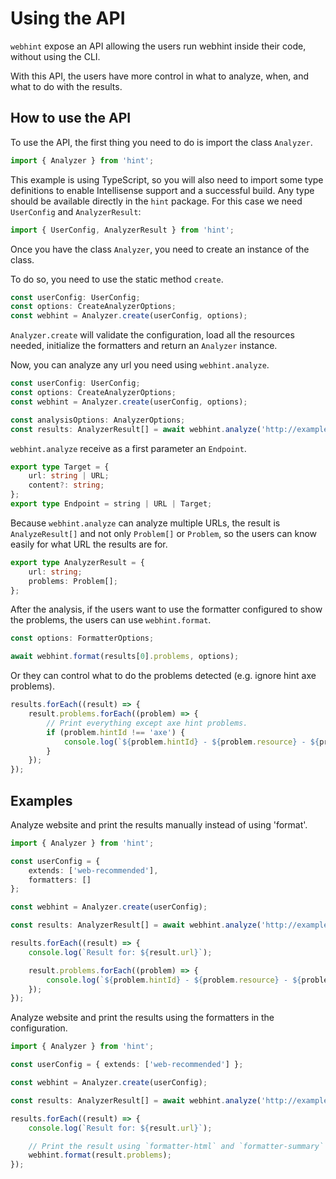 # Using the API

`webhint` expose an API allowing the users run webhint inside their code,
without using the CLI.

With this API, the users have more control in what to analyze, when, and
what to do with the results.

## How to use the API

To use the API, the first thing you need to do is import the class `Analyzer`.

```js
import { Analyzer } from 'hint';
```

This example is using TypeScript, so you will also need to import some type
definitions to enable Intellisense support and a successful build.
Any type should be available directly in the `hint` package.
For this case we need `UserConfig` and `AnalyzerResult`:

 ```ts
import { UserConfig, AnalyzerResult } from 'hint';
```

Once you have the class `Analyzer`, you need to create an instance of
the class.

To do so, you need to use the static method `create`.

```ts
const userConfig: UserConfig;
const options: CreateAnalyzerOptions;
const webhint = Analyzer.create(userConfig, options);
```

`Analyzer.create` will validate the configuration, load all the resources
needed, initialize the formatters and return an `Analyzer` instance.

Now, you can analyze any url you need using `webhint.analyze`.

```ts
const userConfig: UserConfig;
const options: CreateAnalyzerOptions;
const webhint = Analyzer.create(userConfig, options);

const analysisOptions: AnalyzerOptions;
const results: AnalyzerResult[] = await webhint.analyze('http://example.com', options);
```

`webhint.analyze` receive as a first parameter an `Endpoint`.

```ts
export type Target = {
    url: string | URL;
    content?: string;
};
export type Endpoint = string | URL | Target;
```

Because `webhint.analyze` can analyze multiple URLs, the result
is `AnalyzeResult[]` and not only `Problem[]` or `Problem`, so the users can
know easily for what URL the results are for.

```ts
export type AnalyzerResult = {
    url: string;
    problems: Problem[];
};
```

After the analysis, if the users want to use the formatter configured to
show the problems, the users can use `webhint.format`.

```ts
const options: FormatterOptions;

await webhint.format(results[0].problems, options);
```

Or they can control what to do the problems detected (e.g. ignore hint axe problems).

```ts
results.forEach((result) => {
    result.problems.forEach((problem) => {
        // Print everything except axe hint problems.
        if (problem.hintId !== 'axe') {
            console.log(`${problem.hintId} - ${problem.resource} - ${problem.message}`);
        }
    });
});
```

## Examples

Analyze website and print the results manually instead of using 'format'.

```ts
import { Analyzer } from 'hint';

const userConfig = {
    extends: ['web-recommended'],
    formatters: []
};

const webhint = Analyzer.create(userConfig);

const results: AnalyzerResult[] = await webhint.analyze('http://example.com');

results.forEach((result) => {
    console.log(`Result for: ${result.url}`);

    result.problems.forEach((problem) => {
        console.log(`${problem.hintId} - ${problem.resource} - ${problem.message}`);
    });
});
```

Analyze website and print the results using the formatters in the configuration.

```ts
import { Analyzer } from 'hint';

const userConfig = { extends: ['web-recommended'] };

const webhint = Analyzer.create(userConfig);

const results: AnalyzerResult[] = await webhint.analyze('http://example.com');

results.forEach((result) => {
    console.log(`Result for: ${result.url}`);

    // Print the result using `formatter-html` and `formatter-summary`
    webhint.format(result.problems);
});
```
